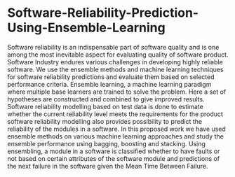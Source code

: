# Software-Reliability-Prediction-Using-Ensemble-Learning
Software reliability is an indispensable part of software quality and is one among the most inevitable aspect for evaluating quality of software product. Software Industry endures various challenges in developing highly reliable software. We use the ensemble methods and machine learning techniques for software reliability predictions and evaluate them based on selected performance criteria. Ensemble learning, a machine learning paradigm where multiple base learners are trained to solve the problem. Here a set of hypotheses are constructed and combined to give improved results. Software reliability modelling based on test data is done to estimate whether the current reliability level meets the requirements for the product software reliability modelling also provides possibility to predict the reliability of the modules in a software. In this proposed work we have used ensemble methods on various machine learning approaches and study the ensemble performance using bagging, boosting and stacking. Using ensembling, a module in a software is classified whether to have faults or not based on certain attributes of the software module and predictions of the next failure in the software given the Mean Time Between Failure.
